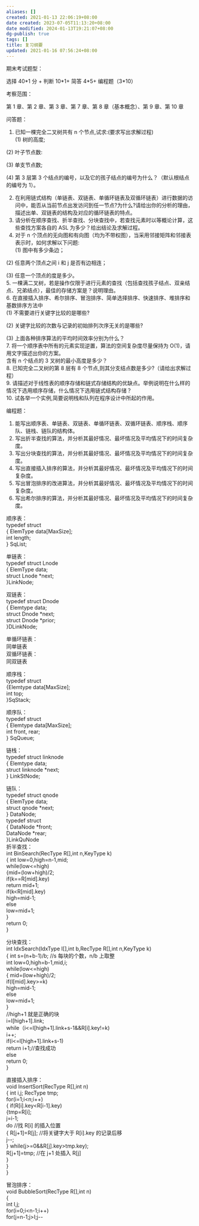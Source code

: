 ```yaml
---
aliases: []
created: 2021-01-13 22:06:19+08:00
date created: 2023-07-05T11:13:20+08:00
date modified: 2024-01-13T19:21:07+08:00
dg-publish: true
tags: []
title: 复习纲要
updated: 2021-01-16 07:56:24+08:00
---
```


期末考试题型：

选择 40\*1 分 + 判断 10\*1+ 简答 4\*5+ 编程题（3\*10）

考察范围：

第 1 章、第 2 章、第 3 章、第 7 章、第 8 章（基本概念）、第 9 章、第 10 章

问答题：
1.  已知一棵完全二叉树共有 n 个节点,试求:(要求写出求解过程)  
(1) 树的高度;

(2) 叶子节点数:

(3) 单支节点数;

\(4\) 第 3 层第 3 个结点的编号，以及它的孩子结点的编号为什么？（默认根结点的编号为 1）。

2.  在利用链式结构（单链表、双链表、单循环链表及双循环链表）进行数据的访问中，能否从当前节点出发访问到任一节点?为什么?请给出你的分析的理由，描述出单、双链表的结构及对应的循环链表的特点。
3.  请分析在顺序查找、折半查找、分块查找中，若查找元素时以等概论计算，这些查找方案各自的 ASL 为多少？给出结论及求解过程。
4.  对于 n 个顶点的无向图和有向图（均为不带权图），当采用邻接矩阵和邻接表表示时，如何求解以下问题:  
(1) 图中有多少条边；

(2) 任意两个顶点之间 i 和 j 是否有边相连；

(3) 任意一个顶点的度是多少。  
5.  一棵满二叉树，若是操作仅限于进行元素的查找（包括查找孩子结点、双亲结点、兄弟结点），最佳的存储方案是？说明理由。  
6.  在直接插入排序、希尔排序、冒泡排序、简单选择排序、快速排序、堆排序和基数排序方法中  
(1) 不需要进行关键字比较的是哪些?

(2) 关键字比较的次数与记录的初始排列次序无关的是哪些?

(3) 上面各种排序算法的平均时间效率分别为什么？  
7.  将一个顺序表中所有的元素实现逆置，算法的空间复杂度尽量保持为 O(1)，请用文字描述出你的方案。  
含有 n 个结点的 3 叉树的最小高度是多少？  
8.  已知完全二叉树的第 8 层有 8 个节点,则其分支结点数是多少?（请给出求解过程）  
9.  请描述对于线性表的顺序存储和链式存储结构的优缺点。举例说明在什么样的情况下选用顺序存储，什么情况下选用链式结构存储？  
10. 试各举一个实例,简要说明栈和队列在程序设计中所起的作用。

编程题：
1.  能写出顺序表、单链表、双链表、单循环链表、双循环链表、顺序栈、顺序队、链栈、链队的结构体。
2.  写出折半查找的算法，并分析其最好情况、最坏情况及平均情况下的时间复杂度。
3.  写出分块查找的算法，并分析其最好情况、最坏情况及平均情况下的时间复杂度。
4.  写出直接插入排序的算法，并分析其最好情况、最坏情况及平均情况下的时间复杂度。
5.  写出冒泡排序的改进算法，并分析其最好情况、最坏情况及平均情况下的时间复杂度。
6.  写出希尔排序的算法，并分析其最好情况、最坏情况及平均情况下的时间复杂度。

顺序表：  
typedef struct  
{ ElemType data\[MaxSize\];  
int length;  
} SqList;

单链表：  
typedef struct Lnode  
{ ElemType data;  
struct Lnode \*next;  
}LinkNode;

双链表：  
typedef struct Dnode  
{ Elemtype data;  
struct Dnode \*next;  
struct Dnode \*prior;  
}DLinkNode;

单循环链表：  
同单链表  
双循环链表：  
同双链表

顺序栈：  
typedef struct  
{Elemtype data\[MaxSize\];  
int top;  
}SqStack;

顺序队：  
typedef struct  
{ Elemtype data\[MaxSize\];  
int front, rear;  
} SqQueue;

链栈：  
typedef struct linknode  
{ Elemtype data;  
struct linknode \*next;  
} LinkStNode;

链队：  
typedef struct qnode  
{ ElemType data;  
struct qnode \*next;  
} DataNode;  
typedef struct  
{ DataNode \*front;  
DataNode \*rear;  
}LinkQuNode  
折半查找：  
int BinSearch(RecType R\[\],int n,KeyType k)  
{ int low=0,high=n-1,mid;  
while(low\<=high)  
{mid=(low+high)/2;  
if(k==R\[mid\].key)  
return mid+1;  
if(k\<R\[mid\].key)  
high=mid-1;  
else  
low=mid+1;  
}  
return 0;  
}

分块查找：  
int IdxSearch(IdxType I\[\],int b,RecType R\[\],int n,KeyType k)  
{ int s=(n+b-1)/b; //s 每块的个数，n/b 上取整  
int low=0,high=b-1,mid,i;  
while(low\<=high)  
{ mid=(low+high)/2;  
if(I\[mid\].key\>=k)  
high=mid-1;  
else  
low=mid+1;  
}  
//high+1 就是正确的块  
i=I\[high+1\].link;  
while（i\<=I\[high+1\].link+s-1&&R\[i\].key!=k)  
i++;  
if(i\<=I\[high+1\].link+s-1)  
return i+1;//查找成功  
else  
return 0;  
}

直接插入排序：  
void InsertSort(RecType R\[\],int n)  
{ int i,j; RecType tmp;  
for(i=1;i\<n;i++)  
{ if(R\[i\].key\<R\[i-1\].key)  
{tmp=R\[i\];  
j=i-1;  
do //找 R\[i\] 的插入位置  
{ R\[j+1\]=R\[j\]; //将关键字大于 R\[i\].key 的记录后移  
j--;  
} while(j\>=0&&R\[j\].key\>tmp.key);  
R\[j+1\]=tmp; //在 j+1 处插入 R\[j\]  
}  
}  
}

冒泡排序：  
void BubbleSort(RecType R\[\],int n)  
{  
int I,j;  
for(i=0;i\<n-1;i++)  
for(j=n-1;j\>I;j--